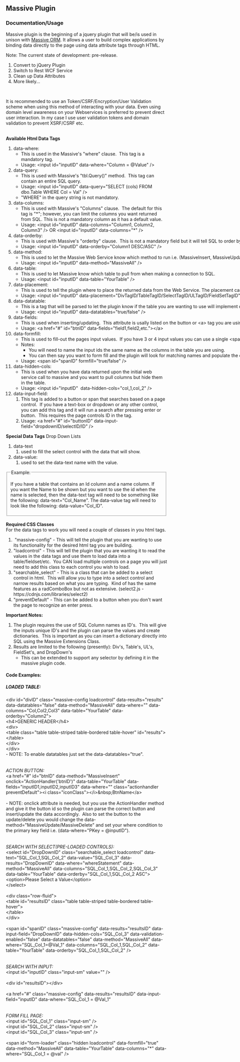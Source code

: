 <h2><strong>Massive Plugin </strong></h2>
<h3>Documentation/Usage</h3>
<p>
Massive plugin is the beginning of a jquery plugin that will be/is used in unison with <a href='https://github.com/FransBouma/Massive'>Massive ORM</a>.  
It allows a user to build complex applications by binding data directly to the page using data attribute tags through HTML.

Note: The current state of development: pre-release.  
1.  Convert to jQuery Plugin
2.  Switch to Rest WCF Service 
3.  Clean up Data Attributes
4.  More likely...
</p>

<br/>
<p>It is recommended to use an Token/CSRF/Encryption/User Validation scheme when using this method of interacting with your data. Even using domain level awareness on your Webservices is preferred to prevent direct user interaction.  In my case I use user validation tokens and domain validation to prevent XSRF/CSRF etc.</p>
<br/>

<div><strong><span class="marker">Available Html Data Tags</span></strong></div>

<ol>
	<li>data-where:
	<ul>
		<li>This is used in the Massive&#39;s &quot;where&quot; clause.&nbsp; This tag is a mandatory tag.</li>
		<li>Usage: &lt;input id=&quot;inputID&quot; data-where=&quot;Column = @Value&quot; /&gt;</li>
	</ul>
	</li>
	<li>data-query:
	<ul>
		<li>This is used with Massive&#39;s &quot;tbl.Query()&quot; method.&nbsp; This tag can contain an entire SQL query.</li>
		<li>Usage: &lt;input id=&quot;inputID&quot; data-query=&quot;SELECT (cols) FROM dbo.Table WHERE Col = Val&quot; /&gt;</li>
		<li>&quot;WHERE&quot; in the query string is not mandatory.</li>
	</ul>
	</li>
	<li>data-columns:
	<ul>
		<li>This is used with Massive&#39;s &quot;Columns&quot; clause.&nbsp; The default for this tag is &quot;*&quot;; however, you can limit the columns you want returned from SQL. This is not a mandatory column as it has a default value.</li>
		<li>Usage: &lt;input id=&quot;inputID&quot; data-columns=&quot;Column1, Column2, Column3&quot; /&gt; OR&nbsp;<span style="white-space:pre">&lt;input id=&quot;inputID&quot; data-columns=&quot;*&quot; /&gt;&nbsp;</span></li>
	</ul>
	</li>
	<li><span style="white-space:pre">data-orderby: &nbsp;</span>
	<ul>
		<li><span style="white-space:pre">This is used with Massive&#39;s &quot;orderby&quot; clause.&nbsp; This is not a mandatory field but it will tell SQL to order by whatever field is listed in the data tag.</span></li>
		<li><span style="white-space:pre">Usage: &lt;input id=&quot;inputID&quot; data-orderby=&quot;Column1 DESC/ASC&quot; /&gt;</span></li>
	</ul>
	</li>
	<li><span style="white-space:pre">data-method:&nbsp;</span>
	<ul>
		<li><span style="white-space:pre">This is used to let the Massive Web Service know which method to run i.e. (MassiveInsert, MassiveUpdate, MassiveDelete, MassiveSelect, MassiveAll).</span></li>
		<li><span style="white-space:pre">Usage: &lt;input id=&quot;inputID&quot; data-method=&quot;MassiveAll&quot; /&gt;</span></li>
	</ul>
	</li>
	<li><span style="white-space:pre">data-table:</span>
	<ul>
		<li><span style="white-space:pre">This is used to let Massive know which table to pull from when making a connection to SQL.</span></li>
		<li><span style="white-space:pre">Usage: &lt;input id=&quot;inputID&quot; data-table=&quot;YourTable&quot; /&gt;</span></li>
	</ul>
	</li>
	<li><span style="white-space:pre">data-placement:</span>
	<ul>
		<li><span style="white-space:pre">This is used to tell the plugin where to place the returned data from the Web Service. The placement can be any type of data handling tag in html.</span></li>
		<li><span style="white-space:pre">Usage: &lt;input id=&quot;inputID&quot; data-placement=&quot;DivTagID/TableTagID/SelectTagID/ULTagID/FieldSetTagID&quot; /&gt;<span style="white-space:pre"> </span></span></li>
	</ul>
	</li>
	<li><span style="white-space:pre"><span style="white-space:pre">data-datatable:</span></span>
	<ul>
		<li><span style="white-space:pre"><span style="white-space:pre">This is a tag that will be parsed to let the plugin know if the table you are wanting to use will implement datatables.&nbsp;</span></span></li>
		<li><span style="white-space:pre"><span style="white-space:pre">Usage: &lt;input id=&quot;inputID&quot; data-datatables=&quot;true/false&quot; /&gt;</span></span></li>
	</ul>
	</li>
	<li><span style="white-space:pre"><span style="white-space:pre">data-fields:</span></span>
	<ul>
		<li><span style="white-space:pre"><span style="white-space:pre">This is used when inserting/updating.&nbsp; This attribute is usally listed on the button or &lt;a&gt; tag you are using. The fields that are listed are the input values that are on the page.&nbsp; You will need to set the ID to the name of the column in the table. The plugin sets the value equal to the id name and can be directly inserted into SQL.</span></span></li>
		<li><span style="white-space:pre"><span style="white-space:pre">Usage: &lt;a href=&quot;#&quot; id=&quot;btnID&quot; data-fields=&quot;field1,field2,etc.&quot;&gt;&lt;/a&gt;</span></span></li>
	</ul>
	</li>
	<li><span style="white-space:pre"><span style="white-space:pre">data-formfill:</span></span>
	<ul>
		<li><span style="white-space:pre"><span style="white-space:pre">This is used to fill-out the pages input values.&nbsp; If you have 3 or 4 input values you can use a single &lt;span&gt; tag and us the data-formfill tag and populate all 3 or 4 inputs.&nbsp; </span></span></li>
		<li><span style="white-space:pre"><span style="white-space:pre">Notes: </span></span>
		<ul>
			<li><span style="white-space:pre"><span style="white-space:pre">You will need to name the input ids the same name as the columns in the table you are using.&nbsp; </span></span></li>
			<li><span style="white-space:pre"><span style="white-space:pre">You can then say you want to form fill and the plugin will look for matching names and populate the data</span></span></li>
		</ul>
		</li>
		<li><span style="white-space:pre"><span style="white-space:pre">U</span></span>sage: &lt;span id=&quot;spanID&quot; formfill=&quot;true/false&quot; /&gt;</li>
	</ul>
	</li>
	<li>data-hidden-cols:
	<ul>
		<li>This is used when you have data returned upon the initial web service call to massive and you want to pull columns but hide them in the table.</li>
		<li>Usage: &lt;input id=&quot;inputID&quot;&nbsp; data-hidden-cols=&quot;col_1,col_2&quot; /&gt;</li>
	</ul>
	</li>
	<li>data-input-field:
	<ol>
		<li>This tag is added to a button or span that searches based on a page control.&nbsp; If you have a text-box or dropdown or any other control, you can add this tag and it will run a search after pressing enter or button.&nbsp; This requires the page controls ID in the tag.</li>
		<li>Usage: &lt;a href=&quot;#&quot; id=&quot;buttonID&quot; data-input-field=&quot;dropdownID/selectID/ID&quot; /&gt;</li>
	</ol>
	</li>
</ol>

<p><strong>Special Data Tags</strong> Drop Down Lists</p>

<ol>
	<li>data-text
	<ol>
		<li>used to fill the select control with the data that will show.&nbsp;&nbsp;</li>
	</ol>
	</li>
	<li>data-value:
	<ol>
		<li>used to set the data-text name with the value.</li>
	</ol>
	</li>
</ol>

<fieldset><legend>Example:</legend>

<p>If you have a table that contains an Id column and a name column. If you want the Name to be shown but you want to use the id when the name is selected, then the data-text tag will need to be something like the following: data-text=&quot;Col_Name&quot;. The data-value tag will need to look like the following: data-value=&quot;Col_ID&quot;.</p>
</fieldset>

<div>&nbsp;</div>

<div><strong>Required CSS Classes</strong></div>

<div>For the data tags to work you will need a couple of classes in you html tags.</div>

<ol>
	<li>&nbsp;&quot;massive-config&quot; - This will tell the plugin that you are wanting to use its functionality for the<span style="white-space:pre"> </span>desired html tag you are building.</li>
	<li>&quot;loadcontrol&quot; - This will tell the plugin that you are wanting it to read the values in the data tags and use them to load data into a table/fieldset/etc.&nbsp; You CAN load multiple controls on a page you will just need to add this class to each control you wish to load.</li>
	<li>&quot;searchable_select&quot; - This is a class that can be added to a select control in html.&nbsp; This will allow you to type into a select control and narrow results based on what you are typing.&nbsp; Kind of has the same features as a radComboBox but not as extensive. (select2.js - https://cdnjs.com/libraries/select2)</li>
	<li>&quot;preventDefault&quot; - This can be added to a button when you don&#39;t want the page to recognize an enter press.</li>
</ol>

<div><strong>Important Notes:</strong></div>

<ol>
	<li>The plugin requires the use of SQL Column names as ID&#39;s.&nbsp; This will give the inputs unique ID&#39;s and the plugin can parse the values and create dictionaries.&nbsp; This is important as you can insert a dictionary directly into SQL using the Massive Extensions Class.</li>
	<li>Results are limited to the following (presently): Div&#39;s, Table&#39;s, UL&#39;s, FieldSet&#39;s, and DropDown&#39;s
	<ul>
		<li>This can be extended to support any selector by defining it in the massive plugin code.</li>
	</ul>
	</li>
</ol>

<h4><strong>Code Examples:</strong></h4>

<h5><em>LOADED TABLE:</em></h5>

<div>&lt;div id=&quot;divID&quot; class=&quot;massive-config loadcontrol&quot; data-results=&quot;results&quot; data-datatables=&quot;false&quot; data-method=&quot;MassiveAll&quot; data-where=&quot;&quot; data-columns=&quot;Col,Col2,Col3&quot; data-table=&quot;YourTable&quot; data-orderby=&quot;Column2&quot;&gt;</div>

<div>&lt;h4&gt;GENERIC HEADER&lt;/h4&gt;</div>

<div>&lt;div&gt;</div>

<div>&lt;table class=&quot;table table-striped table-bordered table-hover&quot; id=&quot;results&quot;&gt;</div>

<div>&lt;/table&gt;</div>

<div>&lt;/div&gt;</div>

<div>&lt;/div&gt;</div>

<div>- NOTE: To enable datatables just set the data-datatables=&quot;true&quot;.</div>

<div>&nbsp;</div>

<div>&nbsp;</div>

<div><em>ACTION BUTTON:</em></div>

<div>&lt;a href=&quot;#&quot; id=&quot;btnID&quot; data-method=&quot;MassiveInsert&quot; onclick=&quot;ActionHandler(&#39;btnID&#39;)&quot; data-table=&quot;YourTable&quot; data-fields=&quot;inputID1,inputID2,inputID3&quot; data-where=&quot;&quot; class=&quot;actionhandler preventDefault&quot;&gt;&lt;i class=&quot;iconClass&quot;&gt;&lt;/i&gt;&amp;nbsp;BtnName&lt;/a&gt;</div>

<div>&nbsp;</div>

<div>- NOTE: onclick attribute is needed, but you use the ActionHandler method and give it the button id so the plugin can parse the correct button and insert/update the data accordingly.&nbsp; Also to set the button to the update/delete you would change the data-method=&quot;MassiveUpdate/MassiveDelete&quot; and set your where condition to the primary key field i.e. (data-where=&quot;PKey = @inputID&quot;).</div>

<div>&nbsp;</div>

<div>&nbsp;</div>

<div><em>SEARCH WITH SELECT(PRE-LOADED CONTROLS):</em></div>

<div>&lt;select id=&quot;DropDownID&quot; class=&quot;searchable_select loadcontrol&quot; data-text=&quot;SQL_Col_1,SQL_Col_2&quot; data-value=&quot;SQL_Col_3&quot; data-results=&quot;DropDownID&quot; data-where=&quot;whereStatement&quot; data-method=&quot;MassiveAll&quot; data-columns=&quot;SQL_Col_1,SQL_Col_2,SQL_Col_3&quot; data-table=&quot;YourTable&quot; data-orderby=&quot;SQL_Col_1,SQL_Col_2 ASC&quot;&gt;</div>

<div>&lt;option&gt;Please Select a Value&lt;/option&gt;</div>

<div>&lt;/select&gt;</div>

<div>&nbsp;</div>

<div>&lt;div class=&quot;row-fluid&quot;&gt;</div>

<div>&lt;table id=&quot;resultsID&quot; class=&quot;table table-striped table-bordered table-hover&quot;&gt;</div>

<div>&lt;/table&gt;</div>

<div>&lt;/div&gt;</div>

<div>&nbsp;</div>

<div>&lt;span id=&quot;spanID&quot; class=&quot;massive-config&quot; data-results=&quot;resultsID&quot; data-input-field=&quot;DropDownID&quot; data-hidden-cols=&quot;SQL_Col_3&quot; data-validation-enabled=&quot;false&quot; data-datatables=&quot;false&quot; data-method=&quot;MassiveAll&quot; data-where=&quot;SQL_Col_1=@Val_1&quot; data-columns=&quot;SQL_Col_1,SQL_Col_2&quot; data-table=&quot;YourTable&quot; data-orderby=&quot;SQL_Col_1,SQL_Col_2&quot; /&gt;</div>

<div>&nbsp;</div>

<div>&nbsp;</div>

<div><em>SEARCH WITH INPUT:</em></div>

<div>&lt;input id=&quot;inputID&quot; class=&quot;input-sm&quot; value=&quot;&quot; /&gt;</div>

<div>&nbsp;</div>

<div>&lt;div id=&quot;resultsID&quot;&gt;&lt;/div&gt;</div>

<div>&nbsp;</div>

<div>&lt;a href=&quot;#&quot; class=&quot;massive-config&quot; data-results=&quot;resultsID&quot; data-input-field=&quot;inputID&quot; data-where=&quot;SQL_Col_1 = @Val_1&quot;</div>

<div>&nbsp;</div>

<div>&nbsp;</div>

<div><em>FORM FILL PAGE:</em></div>

<div>&lt;input id=&quot;SQL_Col_1&quot; class=&quot;input-sm&quot; /&gt;</div>

<div>&lt;input id=&quot;SQL_Col_2&quot; class=&quot;input-sm&quot; /&gt;</div>

<div>&lt;input id=&quot;SQL_Col_3&quot; class=&quot;input-sm&quot; /&gt;</div>

<div>&nbsp;</div>

<div>&lt;span id=&quot;form-loader&quot; class=&quot;hidden loadcontrol&quot; data-formfill=&quot;true&quot; data-method=&quot;MassiveAll&quot; data-table=&quot;YourTable&quot; data-columns=&quot;*&quot; data-where=&quot;SQL_Col_1 = @val&quot; /&gt;</div>
</body>
</html>
